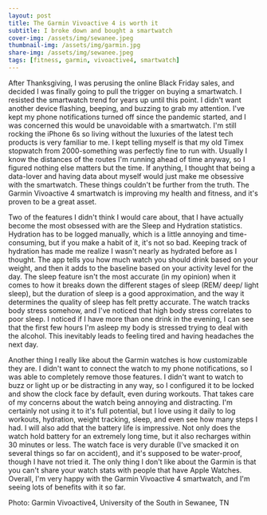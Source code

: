 ```yaml
---
layout: post
title: The Garmin Vivoactive 4 is worth it 
subtitle: I broke down and bought a smartwatch
cover-img: /assets/img/sewanee.jpeg
thumbnail-img: /assets/img/garmin.jpg
share-img: /assets/img/sewanee.jpeg
tags: [fitness, garmin, vivoactive4, smartwatch]
---
```


After Thanksgiving, I was perusing the online Black Friday sales, and decided I was finally going to pull the trigger on buying a smartwatch. I resisted the smartwatch trend for years up until this point. I didn't want another device flashing, beeping, and buzzing to grab my attention. I've kept my phone notifications turned off since the pandemic started, and I was concerned this would be unavoidable with a smartwatch. I'm still rocking the iPhone 6s so living without the luxuries of the latest tech products is very familiar to me. I kept telling myself is that my old Timex stopwatch from 2000-something was perfectly fine to run with. Usually I know the distances of the routes I'm running ahead of time anyway, so I figured nothing else matters but the time. If anything, I thought that being a data-lover and having data about myself would just make me obsessive with the smartwatch. These things couldn't be further from the truth. The Garmin Vivoactive 4 smartwatch is improving my health and fitness, and it's proven to be a great asset.

Two of the features I didn't think I would care about, that I have actually become the most obsessed with are the Sleep and Hydration statistics. Hydration has to be logged manually, which is a little annoying and time-consuming, but if you make a habit of it, it's not so bad. Keeping track of hydration has made me realize I wasn't nearly as hydrated before as I thought. The app tells you how much watch you should drink based on your weight, and then it adds to the baseline based on your activity level for the day. The sleep feature isn't the most accurate (in my opinion) when it comes to how it breaks down the different stages of sleep (REM/ deep/ light sleep), but the duration of sleep is a good approximation, and the way it determines the quality of sleep has felt pretty accurate. The watch tracks body stress somehow, and I've noticed that high body stress correlates to poor sleep. I noticed if I have more than one drink in the evening, I can see that the first few hours I'm asleep my body is stressed trying to deal with the alcohol. This inevitably leads to feeling tired and having headaches the next day. 

Another thing I really like about the Garmin watches is how customizable they are. I didn't want to connect the watch to my phone notifications, so I was able to completely remove those features. I didn't want to watch to buzz or light up or be distracting in any way, so I configured it to be locked and show the clock face by default, even during workouts. That takes care of my concerns about the watch being annoying and distracting. I'm certainly not using it to it's full potential, but I love using it daily to log workouts, hydration, weight tracking, sleep, and even see how many steps I had. I will also add that the battery life is impressive. Not only does the watch hold battery for an extremely long time, but it also recharges within 30 minutes or less. The watch face is very durable (I've smacked it on several things so far on accident), and it's supposed to be water-proof, though I have not tried it. The only thing I don't like about the Garmin is that you can't share your watch stats with people that have Apple Watches. Overall, I'm very happy with the Garmin Vivoactive 4 smartwatch, and I'm seeing lots of benefits with it so far.

Photo: Garmin Vivoactive4, University of the South in Sewanee, TN